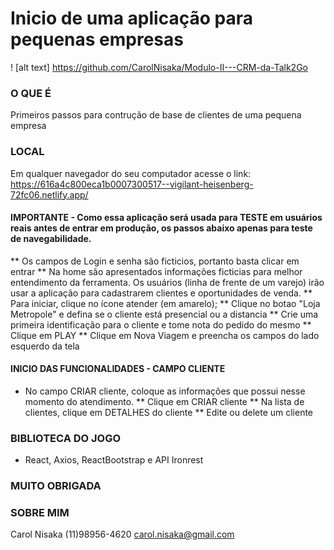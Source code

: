 # Inicio de uma aplicação para pequenas empresas
! [alt text] https://github.com/CarolNisaka/Modulo-II---CRM-da-Talk2Go

### O QUE É
Primeiros passos para contrução de base de clientes de uma pequena empresa

### LOCAL
Em qualquer navegador do seu computador acesse o link: https://616a4c800eca1b0007300517--vigilant-heisenberg-72fc06.netlify.app/

#### IMPORTANTE - Como essa aplicação será usada para TESTE em usuários reais antes de entrar em produção, os passos abaixo apenas para teste de navegabilidade.
** Os campos de Login e senha são ficticios, portanto basta clicar em entrar
** Na home são apresentados informações ficticias para melhor entendimento da ferramenta. Os usuários (linha de frente de um varejo) irão usar a aplicação para cadastrarem clientes e oportunidades de venda. 
** Para iniciar, clique no ícone atender (em amarelo);
** Clique no botao "Loja Metropole" e defina se o cliente está presencial ou a distancia
** Crie uma primeira identificação para o cliente e tome nota do pedido do mesmo
** Clique em PLAY
** Clique em Nova Viagem e preencha os campos do lado esquerdo da tela

#### INICIO DAS FUNCIONALIDADES - CAMPO CLIENTE
* No campo CRIAR cliente, coloque as informações que possui nesse momento do atendimento.
** Clique em CRIAR cliente
** Na lista de clientes, clique em DETALHES do cliente
** Edite ou delete um cliente
### BIBLIOTECA DO JOGO
* React, Axios, ReactBootstrap e API Ironrest

### MUITO OBRIGADA

### SOBRE MIM
Carol Nisaka
(11)98956-4620
carol.nisaka@gmail.com
